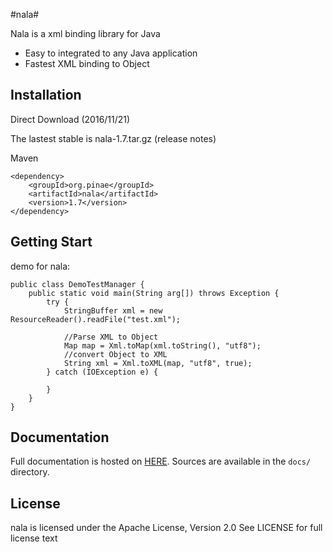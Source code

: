 #nala#

Nala is a xml binding library for Java

- Easy to integrated to any Java application
- Fastest XML binding to Object

## Installation ##

Direct Download (2016/11/21)

The lastest stable is nala-1.7.tar.gz (release notes)

Maven

	<dependency>
	    <groupId>org.pinae</groupId>
	    <artifactId>nala</artifactId>
	    <version>1.7</version>
	</dependency>


## Getting Start ##

demo for nala:

	public class DemoTestManager {
		public static void main(String arg[]) throws Exception {
			try {
				StringBuffer xml = new ResourceReader().readFile("test.xml");

				//Parse XML to Object
				Map map = Xml.toMap(xml.toString(), "utf8");
				//convert Object to XML 
				String xml = Xml.toXML(map, "utf8", true);
			} catch (IOException e) {
				
			}
		}
	}
	
## Documentation ##

Full documentation is hosted on [HERE](). 
Sources are available in the `docs/` directory.

## License ##

nala is licensed under the Apache License, Version 2.0 See LICENSE for full license text